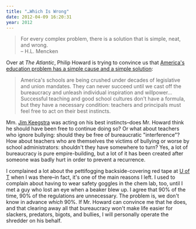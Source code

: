 ```yaml
---
title: "…Which Is Wrong"
date: 2012-04-09 16:20:31
year: 2012
---
```

<blockquote>For every complex problem, there is a solution that is simple, neat, and wrong.
<br>
– H.L. Mencken</blockquote>
<p>Over at <em>The Atlantic</em>, Philip Howard is trying to convince us that <a href="http://m.theatlantic.com/national/print/2012/04/to-fix-americas-education-bureaucracy-we-need-to-destroy-it/255173/">America's education problem has a simple cause and a simple solution</a>:</p>
<blockquote>America's schools are being crushed under decades of legislative and union mandates. They can never succeed until we cast off the bureaucracy and unleash individual inspiration and willpower… Successful teaching and good school cultures don't have a formula, but they have a necessary condition: teachers and principals must feel free to act on their best instincts.</blockquote>
<p>Mm. <a href="http://en.wikipedia.org/wiki/James_Keegstra">Jim Keegstra</a> was acting on his best instincts–does Mr. Howard think he should have been free to continue doing so? Or what about teachers who ignore bullying: should they be free of bureaucratic "interference"? How about teachers who are themselves the victims of bullying or worse by school administrators: shouldn't they have somewhere to turn? Yes, a lot of bureaucracy is pure empire-building, but a lot of it has been created after someone was badly hurt in order to prevent a recurrence.</p>
<p>I complained a lot about the pettifogging backside-covering red tape at <a href="http://www.utoronto.ca">U of T</a> when I was there–in fact, it's one of the main reasons I left.  I used to complain about having to wear safety goggles in the chem lab, too, until I met a guy who lost an eye when a beaker blew up. I agree that 90% of the time, 90% of the regulations are unnecessary. The problem is, we don't know in advance <em>which</em> 90%. If Mr. Howard can convince me that he does, and that clearing away all that bureaucracy won't make life easier for slackers, predators, bigots, and bullies, I will personally operate the shredder on his behalf.</p>

